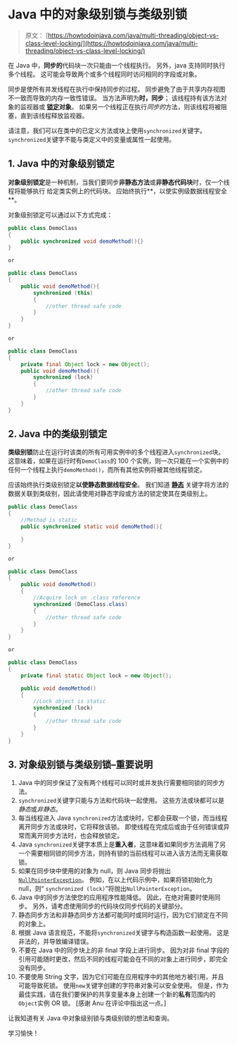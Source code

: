 # Java 中的对象级别锁与类级别锁

> 原文： [https://howtodoinjava.com/java/multi-threading/object-vs-class-level-locking/](https://howtodoinjava.com/java/multi-threading/object-vs-class-level-locking/)

在 Java 中，**同步的**代码块一次只能由一个线程执行。 另外，java 支持同时执行多个线程。 这可能会导致两个或多个线程同时访问相同的字段或对象。

同步是使所有并发线程在执行中保持同步的过程。 同步避免了由于共享内存视图不一致而导致的内存一致性错误。 当方法声明为**时，同步**； 该线程持有该方法对象的监视器或 **[锁定](https://howtodoinjava.com/java/multi-threading/how-to-use-locks-in-java-java-util-concurrent-locks-lock-tutorial-and-example/)对象**。 如果另一个线程正在执行*同步的*方法，则该线程将被阻塞，直到该线程释放监视器。

请注意，我们可以在类中的已定义方法或块上使用`synchronized`关键字。 `synchronized`关键字不能与类定义中的变量或属性一起使用。

## 1\. Java 中的对象级别锁定

**对象级别锁定**是一种机制，当我们要同步**非静态方法**或**非静态代码块**时，仅一个线程将能够执行 给定类实例上的代码块。 应始终执行**，以使实例级数据线程安全**。

对象级别锁定可以通过以下方式完成：

```java
public class DemoClass
{
	public synchronized void demoMethod(){}
}

or

public class DemoClass
{
	public void demoMethod(){
		synchronized (this)
		{
			//other thread safe code
		}
	}
}

or

public class DemoClass
{
	private final Object lock = new Object();
	public void demoMethod(){
		synchronized (lock)
		{
			//other thread safe code
		}
	}
}

```

## 2\. Java 中的类级别锁定

**类级别锁**防止在运行时该类的所有可用实例中的多个线程进入`synchronized`块。 这意味着，如果在运行时有`DemoClass`的 100 个实例，则一次只能在一个实例中的任何一个线程上执行`demoMethod()`，而所有其他实例将被其他线程锁定。

应该始终执行类级别锁定**以使静态数据线程安全**。 我们知道 [**静态**](https://howtodoinjava.com/java/basics/java-static-keyword/) 关键字将方法的数据关联到类级别，因此请使用对静态字段或方法的锁定使其在类级别上。

```java
public class DemoClass
{
	//Method is static
	public synchronized static void demoMethod(){

	}
}

or

public class DemoClass
{
	public void demoMethod()
	{
		//Acquire lock on .class reference
		synchronized (DemoClass.class)
		{
			//other thread safe code
		}
	}
}

or

public class DemoClass
{
	private final static Object lock = new Object();

	public void demoMethod()
	{
		//Lock object is static
		synchronized (lock)
		{
			//other thread safe code
		}
	}
}

```

## 3\. 对象级别锁与类级别锁–重要说明

1.  Java 中的同步保证了没有两个线程可以同时或并发执行需要相同锁的同步方法。
2.  `synchronized`关键字只能与方法和代码块一起使用。 这些方法或块都可以是*静态*或*非静态*。
3.  每当线程进入 Java `synchronized`方法或块时，它都会获取一个锁，而当线程离开同步方法或块时，它将释放该锁。 即使线程在完成后或由于任何错误或异常而离开同步方法时，也会释放锁定。
4.  Java `synchronized`关键字本质上是**重入者**，这意味着如果同步方法调用了另一个需要相同锁的同步方法，则持有锁的当前线程可以进入该方法而无需获取锁。
5.  如果在同步块中使用的对象为 null，则 Java 同步将抛出[`NullPointerException`](https://howtodoinjava.com/java/exception-handling/how-to-effectively-handle-nullpointerexception-in-java/)。 例如，在以上代码示例中，如果将锁初始化为 null，则“ `synchronized (lock)`”将抛出`NullPointerException`。
6.  Java 中的同步方法使您的应用程序性能降低。 因此，在绝对需要时使用同步。 另外，请考虑使用同步的代码块仅同步代码的关键部分。
7.  静态同步方法和非静态同步方法都可能同时或同时运行，因为它们锁定在不同的对象上。
8.  根据 Java 语言规范，不能将`synchronized`关键字与构造函数一起使用。 这是非法的，并导致编译错误。
9.  不要在 Java 中的同步块上的非 final 字段上进行同步。 因为对非 final 字段的引用可能随时更改，然后不同的线程可能会在不同的对象上进行同步，即完全没有同步。
10.  不要使用 String 文字，因为它们可能在应用程序中的其他地方被引用，并且可能导致死锁。 使用`new`关键字创建的字符串对象可以安全使用。 但是，作为最佳实践，请在我们要保护的共享变量本身上创建一个新的**私有**范围内的`Object`实例 OR 锁。 [感谢 Anu 在评论中指出这一点。]

让我知道有关 Java 中对象级别锁与类级别锁的想法和查询。

学习愉快！